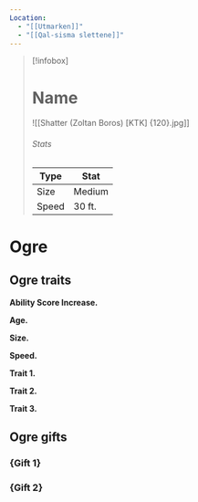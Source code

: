 ```yaml
---
Location:
  - "[[Utmarken]]"
  - "[[Qal-sisma slettene]]"
---
```

> [!infobox]
> # Name
> ![[Shatter (Zoltan Boros) [KTK] {120}.jpg]]
> ###### Stats
> | Type | Stat |
> | ---- | ---- |
> | Size | Medium |
> | Speed | 30 ft. |
# Ogre
## Ogre traits

**Ability Score Increase.** 

**Age.** 

**Size.**

**Speed.**

**Trait 1.** 

**Trait 2.** 

**Trait 3.** 

## Ogre gifts

### {Gift 1}

### {Gift 2}